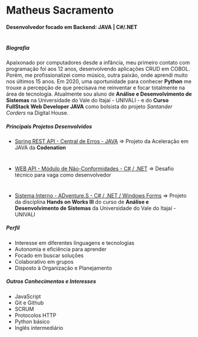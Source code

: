 # Matheus Sacramento
#### Desenvolvedor focado em Backend: **JAVA** | **C#/.NET**
#
##### Biografia
Apaixonado por computadores desde a infância, meu primeiro contato com programação foi aos 12 anos, desenvolvendo aplicações CRUD em COBOL. Porém, me profissionalizei como músico, outra paixão, onde aprendi muito nos últimos 15 anos. Em 2020, uma oportunidade para conhecer **Python** me trouxe a percepção de que precisava me reinventar e focar totalmente na área de tecnologia. Atualmente sou aluno de **Análise e Desenvolvimento de Sistemas** na Universidade do Vale do Itajaí - UNIVALI - e do **Curso FullStack Web Developer JAVA** como bolsista do projeto _Santander Corders_ na Digital House.

##### Principais Projetos Desenvolvidos
- [Spring REST API - Central de Erros - JAVA](https://github.com/mdsacra/central_de_erros_JAVA) => Projeto da Aceleração em JAVA da **Codenation**
#
- [WEB API - Módulo de Não-Conformidades - C# / .NET](https://github.com/mdsacra/NC_Module) => Desafio técnico para vaga como desenvolvedor
#
- [Sistema Interno - ADventure.S - C# / .NET / Windows Forms](https://github.com/mdsacra/ADS_UNIVALI_Semestre_1/tree/master/HandsOnWork_III/Adventures) => Projeto da disciplina **Hands on Works III** do curso de **Análise e Desenvolvimento de Sistemas** da Universidade do Vale do Itajaí - UNIVALI

##### Perfil
- Interesse em diferentes linguagens e tecnologias
- Autonomia e eficiência para aprender
- Focado em buscar soluções
- Colaborativo em grupos
- Disposto à Organização e Planejamento

##### Outros Conhecimentos e Interesses
- JavaScript
- Git e Github
- SCRUM
- Protocolos HTTP
- Python básico
- Inglês intermediário
